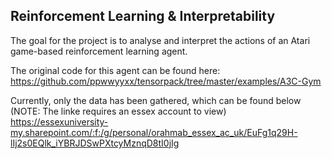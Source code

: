 <H2> Reinforcement Learning & Interpretability </H2>

The goal for the project is to analyse and interpret the actions of an Atari game-based reinforcement learning agent.

The original code for this agent can be found here: https://github.com/ppwwyyxx/tensorpack/tree/master/examples/A3C-Gym

Currently, only the data has been gathered, which can be found below (NOTE: The linke requires an essex account to view)
https://essexuniversity-my.sharepoint.com/:f:/g/personal/orahmab_essex_ac_uk/EuFg1q29H-lIj2s0EQlk_iYBRJDSwPXtcyMznqD8tI0jIg 
